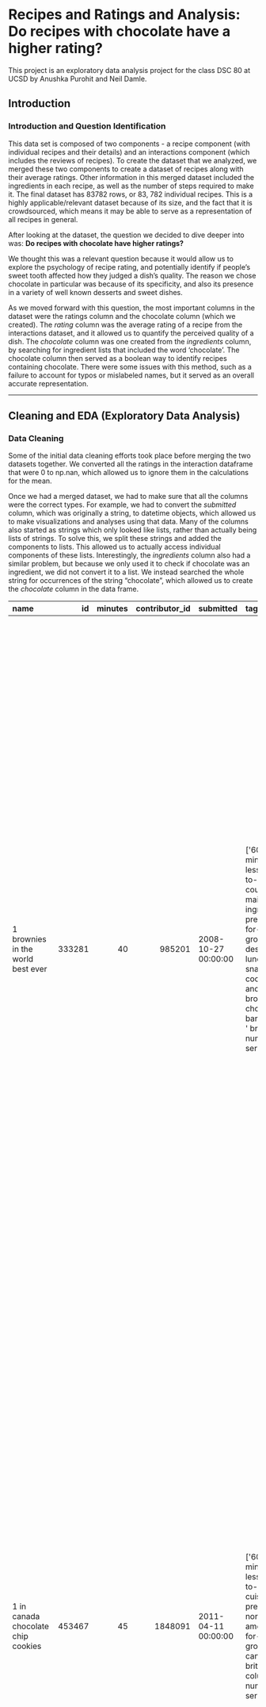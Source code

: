 # Recipes and Ratings and Analysis: Do recipes with chocolate have a higher rating?
This project is an exploratory data analysis project for the class DSC 80 at UCSD by Anushka Purohit and Neil Damle.

## Introduction
### Introduction and Question Identification
This data set is composed of two components - a recipe component (with individual recipes and their details) and an interactions component (which includes the reviews of recipes). To create the dataset that we analyzed, we merged these two components to create a dataset of recipes along with their average ratings. Other information in this merged dataset included the ingredients in each recipe, as well as the number of steps required to make it. The final dataset has 83782 rows, or 83, 782 individual recipes. This is a highly applicable/relevant dataset because of its size, and the fact that it is crowdsourced, which means it may be able to serve as a representation of all recipes in general.

After looking at the dataset, the question we decided to dive deeper into was: **Do recipes with chocolate have higher ratings?**

We thought this was a relevant question because it would allow us to explore the psychology of recipe rating, and potentially identify if people’s sweet tooth affected how they judged a dish’s quality. The reason we chose chocolate in particular was because of its specificity, and also its presence in a variety of well known desserts and sweet dishes. 

As we moved forward with this question, the most important columns in the dataset were the ratings column and the chocolate column (which we created). The *rating* column was the average rating of a recipe from the interactions dataset, and it allowed us to quantify the perceived quality of a dish. The *chocolate* column was one created from the *ingredients* column, by searching for ingredient lists that included the word ‘chocolate’. The chocolate column then served as a boolean way to identify recipes containing chocolate. There were some issues with this method, such as a failure to account for typos or mislabeled names, but it served as an overall accurate representation.

---
## Cleaning and EDA (Exploratory Data Analysis)
### Data Cleaning
Some of the initial data cleaning efforts took place before merging the two datasets together. We converted all the ratings in the interaction dataframe that were 0 to np.nan, which allowed us to ignore them in the calculations for the mean. 

Once we had a merged dataset, we had to make sure that all the columns were the correct types. For example, we had to convert the *submitted* column, which was originally a string, to datetime objects, which allowed us to make visualizations and analyses using that data. Many of the columns also started as strings which only looked like lists, rather than actually being lists of strings. To solve this, we split these strings and added the components to lists. This allowed us to actually access individual components of these lists. Interestingly, the *ingredients* column also had a similar problem, but because we only used it to check if chocolate was an ingredient, we did not convert it to a list. We instead searched the whole string for occurrences of the string “chocolate”, which allowed us to create the *chocolate* column in the data frame.

| name                                 |     id |   minutes |   contributor_id | submitted           | tags                                                                                                                                                                                                                                                                                                                  | nutrition                                                         |   n_steps | steps                                                                                                                                                                                                                                                                                                                                                                                                                                                                                                                                                                                                                                                                                                                                                                                                                                                                                                                                                                                                                                                                                                                                                                                                                                                                                                                                                                                                                                               | description                                                                                                                                                                                                                                                                                                                                                                       | ingredients                                                                                                                                                                                                                             |   n_ingredients |   rating | chocolate   |
|:-------------------------------------|-------:|----------:|-----------------:|:--------------------|:----------------------------------------------------------------------------------------------------------------------------------------------------------------------------------------------------------------------------------------------------------------------------------------------------------------------|:------------------------------------------------------------------|----------:|:----------------------------------------------------------------------------------------------------------------------------------------------------------------------------------------------------------------------------------------------------------------------------------------------------------------------------------------------------------------------------------------------------------------------------------------------------------------------------------------------------------------------------------------------------------------------------------------------------------------------------------------------------------------------------------------------------------------------------------------------------------------------------------------------------------------------------------------------------------------------------------------------------------------------------------------------------------------------------------------------------------------------------------------------------------------------------------------------------------------------------------------------------------------------------------------------------------------------------------------------------------------------------------------------------------------------------------------------------------------------------------------------------------------------------------------------------|:----------------------------------------------------------------------------------------------------------------------------------------------------------------------------------------------------------------------------------------------------------------------------------------------------------------------------------------------------------------------------------|:----------------------------------------------------------------------------------------------------------------------------------------------------------------------------------------------------------------------------------------|----------------:|---------:|:------------|
| 1 brownies in the world    best ever | 333281 |        40 |           985201 | 2008-10-27 00:00:00 | ['60-minutes-or-less', ' time-to-make', ' course', ' main-ingredient', ' preparation', ' for-large-groups', ' desserts', ' lunch', ' snacks', ' cookies-and-brownies', ' chocolate', ' bar-cookies', ' brownies', ' number-of-servings']                                                                              | ['138.4', ' 10.0', ' 50.0', ' 3.0', ' 3.0', ' 19.0', ' 6.0']      |        10 | ['heat the oven to 350f and arrange the rack in the middle', ' line an 8-by-8-inch glass baking dish with aluminum foil', ' combine chocolate and butter in a medium saucepan and cook over medium-low heat ', ' stirring frequently ', ' until evenly melted', ' remove from heat and let cool to room temperature', ' combine eggs ', ' sugar ', ' cocoa powder ', ' vanilla extract ', ' espresso ', ' and salt in a large bowl and briefly stir until just evenly incorporated', ' add cooled chocolate and mix until uniform in color', ' add flour and stir until just incorporated', ' transfer batter to the prepared baking dish', ' bake until a tester inserted in the center of the brownies comes out clean ', ' about 25 to 30 minutes', ' remove from the oven and cool completely before cutting']                                                                                                                                                                                                                                                                                                                                                      | these are the most; chocolatey, moist, rich, dense, fudgy, delicious brownies that you'll ever make.....sereiously! there's no doubt that these will be your fav brownies ever for you can add things to them or make them plain.....either way they're pure heaven!                                                                                                              | ['bittersweet chocolate', 'unsalted butter', 'eggs', 'granulated sugar', 'unsweetened cocoa powder', 'vanilla extract', 'brewed espresso', 'kosher salt', 'all-purpose flour']                                                          |               9 |        4 | True        |
| 1 in canada chocolate chip cookies   | 453467 |        45 |          1848091 | 2011-04-11 00:00:00 | ['60-minutes-or-less', ' time-to-make', ' cuisine', ' preparation', ' north-american', ' for-large-groups', ' canadian', ' british-columbian', ' number-of-servings']                                                                                                                                                 | ['595.1', ' 46.0', ' 211.0', ' 22.0', ' 13.0', ' 51.0', ' 26.0']  |        12 | ['pre-heat oven the 350 degrees f', ' in a mixing bowl ', ' sift together the flours and baking powder', ' set aside', ' in another mixing bowl ', ' blend together the sugars ', ' margarine ', ' and salt until light and fluffy', ' add the eggs ', ' water ', ' and vanilla to the margarine / sugar mixture and mix together until well combined', ' add in the flour mixture to the wet ingredients and blend until combined', ' scrape down the sides of the bowl and add the chocolate chips', ' mix until combined', ' scrape down the sides to the bowl again', ' using an ice cream scoop ', ' scoop evenly rounded balls of dough and place of cookie sheet about 1 - 2 inches apart to allow for spreading during baking', ' bake for 10 - 15 minutes or until golden brown on the outside and soft & chewy in the center', ' serve hot and enjoy !']                                                                                                                                                                                                                                                                                                      | this is the recipe that we use at my school cafeteria for chocolate chip cookies. they must be the best chocolate chip cookies i have ever had! if you don't have margarine or don't like it, then just use butter (softened) instead.                                                                                                                                            | ['white sugar', 'brown sugar', 'salt', 'margarine', 'eggs', 'vanilla', 'water', 'all-purpose flour', 'whole wheat flour', 'baking soda', 'chocolate chips']                                                                             |              11 |        5 | True        |
| 412 broccoli casserole               | 306168 |        40 |            50969 | 2008-05-30 00:00:00 | ['60-minutes-or-less', ' time-to-make', ' course', ' main-ingredient', ' preparation', ' side-dishes', ' vegetables', ' easy', ' beginner-cook', ' broccoli']                                                                                                                                                         | ['194.8', ' 20.0', ' 6.0', ' 32.0', ' 22.0', ' 36.0', ' 3.0']     |         6 | ['preheat oven to 350 degrees', ' spray a 2 quart baking dish with cooking spray ', ' set aside', ' in a large bowl mix together broccoli ', ' soup ', ' one cup of cheese ', ' garlic powder ', ' pepper ', ' salt ', ' milk ', ' 1 cup of french onions ', ' and soy sauce', ' pour into baking dish ', ' sprinkle remaining cheese over top', ' bake for 25 minutes or until cheese is lightly browned', ' sprinkle with rest of french fried onions and bake until onions are browned and cheese is bubbly ', ' about 10 more minutes']                                                                                                                                                                                                                                                                                                                                                 | since there are already 411 recipes for broccoli casserole posted to "zaar" ,i decided to call this one  #412 broccoli casserole.i don't think there are any like this one in the database. i based this one on the famous "green bean casserole" from campbell's soup. but i think mine is better since i don't like cream of mushroom soup.submitted to "zaar" on may 28th,2008 | ['frozen broccoli cuts', 'cream of chicken soup', 'sharp cheddar cheese', 'garlic powder', 'ground black pepper', 'salt', 'milk', 'soy sauce', 'french-fried onions']                                                                   |               9 |        5 | False       |
| millionaire pound cake               | 286009 |       120 |           461724 | 2008-02-12 00:00:00 | ['time-to-make', ' course', ' cuisine', ' preparation', ' occasion', ' north-american', ' desserts', ' american', ' southern-united-states', ' dinner-party', ' holiday-event', ' cakes', ' dietary', ' christmas', ' thanksgiving', ' low-sodium', ' low-in-something', ' taste-mood', ' sweet', ' 4-hours-or-less'] | ['878.3', ' 63.0', ' 326.0', ' 13.0', ' 20.0', ' 123.0', ' 39.0'] |         7 | ['freheat the oven to 300 degrees', ' grease a 10-inch tube pan with butter ', ' dust the bottom and sides with flour ', ' and set aside', ' in a large mixing bowl ', ' cream the butter and sugar with an electric mixer and add the eggs one at a time ', ' beating after each addition', ' alternately add the flour and milk ', ' stirring till the batter is smooth', ' add the two extracts and stir till well blended', ' scrape the batter into the prepared pan and bake till a cake tester or knife blade inserted in the center comes out clean ', ' about 1 1 / 2 hours', ' cool the cake in the pan on a rack for 5 minutes ', ' then turn it out on the rack to cool completely']                                                                                                                                                                                                                                                                                                                                  | why a millionaire pound cake?  because it's super rich!  this scrumptious cake is the pride of an elderly belle from jackson, mississippi.  the recipe comes from "the glory of southern cooking" by james villas.                                                                                                                                                                | ['butter', 'sugar', 'eggs', 'all-purpose flour', 'whole milk', 'pure vanilla extract', 'almond extract']                                                                                                                                |               7 |        5 | False       |
| 2000 meatloaf                        | 475785 |        90 |          2202916 | 2012-03-06 00:00:00 | ['time-to-make', ' course', ' main-ingredient', ' preparation', ' main-dish', ' potatoes', ' vegetables', ' 4-hours-or-less', ' meatloaf', ' simply-potatoes2']                                                                                                                                                       | ['267.0', ' 30.0', ' 12.0', ' 12.0', ' 29.0', ' 48.0', ' 2.0']    |        17 | ['pan fry bacon ', ' and set aside on a paper towel to absorb excess grease', ' mince yellow onion ', ' red bell pepper ', ' and add to your mixing bowl', ' chop garlic and set aside', ' put 1tbsp olive oil into a saut pan ', ' along with chopped garlic ', ' teaspoons white pepper and a pinch of kosher salt', ' bring to a medium heat to sweat your garlic', ' preheat oven to 350f', ' coarsely chop your baby spinach add to your heated pan ', ' stir frequently for approximately 5 min to wilt', ' add your spinach to the mixing bowl', ' chop your now cooled bacon ', ' and add it to the mixing bowl', ' add your meatloaf mix to the bowl ', ' with one egg and mix till thoroughly combined', ' add your goat cheese ', ' one egg ', ' 1 / 8 tsp white pepper and 1 / 8 tsp of kosher salt and mix till thoroughly combined', ' transfer to a 9x5 meatloaf pan ', ' and cook for 60 min or until the internal temperature is at least 160f', ' let stand for 5min', ' melt 1tbsp unsalted butter into a frying pan ', ' and cook up to three eggs at a time', ' crack each egg into a separate dish ', ' in order to prevent egg shells from reaching the pan ', ' then add salt and pepper to taste', ' wait until the egg whites are firm looking ', ' but slightly runny on top before flipping your eggs', ' after flipping ', ' wait 10~20 seconds before removing each egg and placing it over your slices of meatloaf'] | ready, set, cook! special edition contest entry: a mediterranean flavor inspired meatloaf dish. featuring: simply potatoes - shredded hash browns, egg, bacon, spinach, red bell pepper, and goat cheese.                                                                                                                                                                         | ['meatloaf mixture', 'unsmoked bacon', 'goat cheese', 'unsalted butter', 'eggs', 'baby spinach', 'yellow onion', 'red bell pepper', 'simply potatoes shredded hash browns', 'fresh garlic', 'kosher salt', 'white pepper', 'olive oil'] |              13 |        5 | False       |

### Univariate Analysis
Although we did single variable analysis on many columns, the one we’d like to highlight is this visualization we created for the chocolate column. It shows the number of recipes that do and do not contain chocolate. From this, we can see that while a majority of recipes do not contain chocolate, there is a large sample size (~5000 recipes) that do. This means that the data we analyze can be judged as fairly representative of recipes as a whole.

<iframe src="assets/ua2.html" width=800 height=600 frameBorder=0></iframe>

### Bivariate Analysis
Below, you can see a plot for average rating by number of ingredients in a recipe, that is also accompanied by a boxplot for the number of ingredients. While this plot is only tangentially related to our overarching question, it serves to potentially highlight some trends regarding the perception/reception of complex recipes. Overall, most ingredient values had high average ratings, but it followed a downward trend until around 10 ingredients, at which point rating started to increase as ingredients increased. This could indicate that there was a threshold at which the number of ingredients signified rich complexity rather than unnecessary complication. Also, from the box plot, we can see that most recipes are between 5-15 ingredients.

<iframe src="assets/ba2.html" width=800 height=600 frameBorder=0></iframe>

### Interesting Aggregates
The interesting aggregate that we chose to look at was created by grouping by the chocolate column, and taking the mean of the resulting groups. As seen below, some interesting takeaways include the fact that recipes with chocolate tend to take slightly less time and fewer ingredients, but with more steps. Most related to our main question, however, is the fact that recipes with chocolate tend to have a higher, albeit very slightly higher, average rating.


---
## Assessment of Missingness
### NMAR Analysis
In our dataset, the column 'description' has missing values. We believe this column is NMAR (Not Missing At Random) because 
### Missingness Dependency
To analyze missingness, we chose the 'rating' column which is a quantitative column with missing values. 
We wanted to analyze its dependency of missingness of 'rating' with other columns. 

First we analyzed 'rating' column's dependency of missingness on the column 'n_ingredients'.
Here is a histogram distribution plot showing the distribution of 'n_ingredients' when 'rating' is missing and when 'rating' is not missing. There are also box plots on the top showing the spread of the two.

<iframe src="assets/hist_ingred.html" width=800 height=600 frameBorder=0></iframe>

You can notice that the distributions when rating is missing and rating is not missing are very similar and centered around the same location as well.
Here is also a kernel density estimate plot of the two distributions. Here you can see that they are centered around the same location but the shape is different. When rating is not missing, the distribution has a more zig-zag pattern.

<iframe src="assets/kde_n_ingred.html" width=800 height=600 frameBorder=0></iframe>

Since the shapes are slightly different but centered around the same location, we chose to use the Kolmogorov-Smirnov test statistic when conducting the permutation test. 
After conducting our permutation test, we got a p-value of 0.11, which is greater than the significance value of 0.05 so we fail to reject the null hypothesis and conclude that the missingness of 'rating' does not depend on 'n_ingredients'. 


Next, we analyzed 'rating' column's dependency of missingness on the column 'n_steps'.
Here is a histogram distribution plot showing the distribution of 'n_steps' when 'rating' is missing and when 'rating' is not missing. There are also box plots on the top showing the spread of the two.

<iframe src="assets/hist_n_steps.html" width=800 height=600 frameBorder=0></iframe>

You can notice that the distribution shapes are very similar but are slightly shifted. 
Here is also a kernel density estimate plot of the two distributions. 

<iframe src="assets/kde_n_steps.html" width=800 height=600 frameBorder=0></iframe>

Since the shapes are pretty similar but just shifted, we decided to use the absolute difference of means test statistic when conducting the permutation test. 
After conducting the permutation test, we got a p-value of 0.0.
We also did a permutation with the Kolmogorov-Smirnov test statistic since the location of the centers were very similar. For this, we got a p-value of 3.813369074131651e-13, which is extremely small and rounds to 0. 
Since the p-value is less than the significance level of 0.05, we reject the null hypothesis and conclude that the missingness of 'rating' does depend on the column 'n_steps'. 
Here is an empirical distribution of the absolute difference of means for this permutation test:

<iframe src="assets/fig.html" width=800 height=600 frameBorder=0></iframe>

The red line is the observed absolute difference of means, which you can see was pretty far from the rest of the simulated differences. 

---
## Hypothesis Testing
We chose to do a permutation test on this data set, in which we repeatedly shuffled the chocolate column to generate simulated statistics. 

Our Null Hypothesis was: The presence of chocolate in a recipe does not affect its rating. In other words, recipes without chocolate will have the same average rating as recipes with chocolate.
Our Alternative Hypothesis was: The presence of chocolate in a recipe will increase its rating.

The test statistic we chose to use was the difference in group rating means between recipes with and without chocolate. Our observed statistic was .01197. We chose to run the test at a .05 significance level and created 1000 simulated statistics.

After running the simulations, the resulting p-value was .116, which means that we would fail to reject the null hypothesis because there is a non-negligible change that the observed difference occurred by chance alone. This means that we cannot reject the null hypothesis, which also means we cannot claim that the presence of chocolate in a recipe would mean higher ratings. See below for a visualization of the results.


